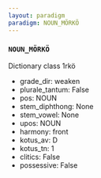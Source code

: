```yaml
---
layout: paradigm
paradigm: NOUN_MÖRKÖ
---
```

### ` NOUN_MÖRKÖ `

Dictionary class 1rkö
* grade_dir: weaken
* plurale_tantum: False
* pos: NOUN
* stem_diphthong: None
* stem_vowel: None
* upos: NOUN
* harmony: front
* kotus_av: D
* kotus_tn: 1
* clitics: False
* possessive: False
